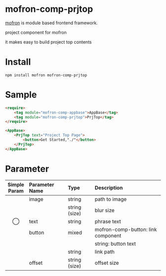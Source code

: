 # mofron-comp-prjtop
[mofron](https://mofron.github.io/mofron/) is module based frontend framework.

project component for mofron

it makes easy to build project top contents


# Install
```
npm install mofron mofron-comp-prjtop
```

# Sample
```html
<require>
    <tag module="mofron-comp-appbase">AppBase</tag>
    <tag module="mofron-comp-prjtop">PrjTop</tag>
</require>

<AppBase>
    <PrjTop text="Project Top Page">
        <button>Get Started,"./"</button>
    </PrjTop>
</AppBase>
```
# Parameter

|Simple<br>Param | Parameter Name | Type | Description |
|:--------------:|:---------------|:-----|:------------|
| | image | string | path to image |
| | | string (size) | blur size |
| ◯  | text | string | phrase text |
| | button | mixed | mofron-comp-button: link component |
| | | | string: button text |
| | | string | link path |
| | offset | string (size) | offset size |

